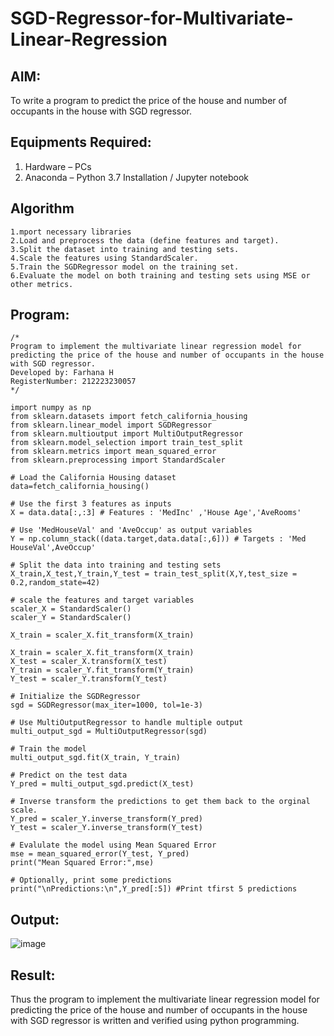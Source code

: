 # SGD-Regressor-for-Multivariate-Linear-Regression

## AIM:
To write a program to predict the price of the house and number of occupants in the house with SGD regressor.

## Equipments Required:
1. Hardware – PCs
2. Anaconda – Python 3.7 Installation / Jupyter notebook

## Algorithm
```
1.mport necessary libraries
2.Load and preprocess the data (define features and target).
3.Split the dataset into training and testing sets.
4.Scale the features using StandardScaler.
5.Train the SGDRegressor model on the training set.
6.Evaluate the model on both training and testing sets using MSE or other metrics.
```

## Program:
```
/*
Program to implement the multivariate linear regression model for predicting the price of the house and number of occupants in the house with SGD regressor.
Developed by: Farhana H
RegisterNumber: 212223230057 
*/
```
```
import numpy as np
from sklearn.datasets import fetch_california_housing
from sklearn.linear_model import SGDRegressor
from sklearn.multioutput import MultiOutputRegressor
from sklearn.model_selection import train_test_split
from sklearn.metrics import mean_squared_error
from sklearn.preprocessing import StandardScaler

# Load the California Housing dataset
data=fetch_california_housing()

# Use the first 3 features as inputs
X = data.data[:,:3] # Features : 'MedInc' ,'House Age','AveRooms'

# Use 'MedHouseVal' and 'AveOccup' as output variables
Y = np.column_stack((data.target,data.data[:,6])) # Targets : 'Med HouseVal',AveOccup'

# Split the data into training and testing sets
X_train,X_test,Y_train,Y_test = train_test_split(X,Y,test_size = 0.2,random_state=42)

# scale the features and target variables
scaler_X = StandardScaler()
scaler_Y = StandardScaler()

X_train = scaler_X.fit_transform(X_train)

X_train = scaler_X.fit_transform(X_train)
X_test = scaler_X.transform(X_test)
Y_train = scaler_Y.fit_transform(Y_train)
Y_test = scaler_Y.transform(Y_test)

# Initialize the SGDRegressor
sgd = SGDRegressor(max_iter=1000, tol=1e-3)

# Use MultiOutputRegressor to handle multiple output
multi_output_sgd = MultiOutputRegressor(sgd)

# Train the model
multi_output_sgd.fit(X_train, Y_train)

# Predict on the test data
Y_pred = multi_output_sgd.predict(X_test)

# Inverse transform the predictions to get them back to the orginal scale.
Y_pred = scaler_Y.inverse_transform(Y_pred)
Y_test = scaler_Y.inverse_transform(Y_test)

# Evalulate the model using Mean Squared Error
mse = mean_squared_error(Y_test, Y_pred)
print("Mean Squared Error:",mse)

# Optionally, print some predictions
print("\nPredictions:\n",Y_pred[:5]) #Print tfirst 5 predictions
```

## Output:
![image](https://github.com/user-attachments/assets/d650fbf1-0a1b-45f8-825d-b8ff84a58edb)



## Result:
Thus the program to implement the multivariate linear regression model for predicting the price of the house and number of occupants in the house with SGD regressor is written and verified using python programming.
